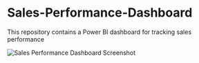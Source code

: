 # Sales-Performance-Dashboard
This repository contains a Power BI dashboard for tracking sales performance

<img src="./snaps/sales dashboard-Power BI.png" alt="Sales Performance Dashboard Screenshot">
